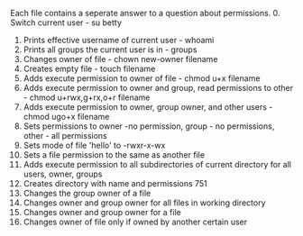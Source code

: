 Each file contains a seperate answer to a question about permissions.
0. Switch current user - su betty
1. Prints effective username of current user - whoami
2. Prints all groups the current user is in - groups
3. Changes owner of file - chown new-owner filename
4. Creates empty file - touch filename
5. Adds execute permission to owner of file - chmod u+x filename
6. Adds execute permission to owner and group, read permissions to other - chmod u+rwx,g+rx,o+r filename 
7. Adds execute permission to owner, group owner, and other users - chmod ugo+x filename
8. Sets permissions to owner -no permission, group - no permissions, other - all permissions
9. Sets mode of file 'hello' to -rwxr-x-wx
10. Sets a file permission to the same as another file
11. Adds execute permission to all subdirectories of current directory for all users, owner, groups
12. Creates directory with name and permissions 751
13. Changes the group owner of a file
14. Changes owner and group owner for all files in working directory
15. Changes owner and group owner for a file
16. Changes owner of file only if owned by another certain user

